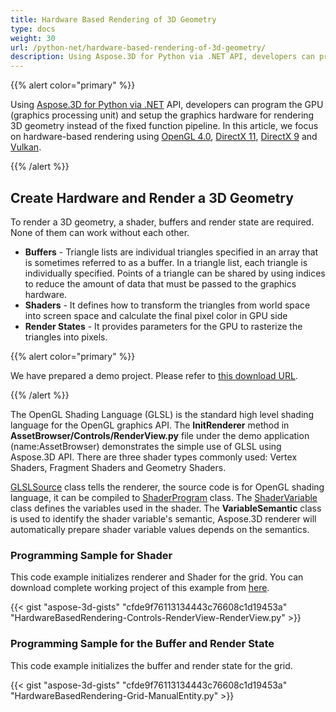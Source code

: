 ```yaml
---
title: Hardware Based Rendering of 3D Geometry
type: docs
weight: 30
url: /python-net/hardware-based-rendering-of-3d-geometry/
description: Using Aspose.3D for Python via .NET API, developers can program the GPU (graphics processing unit) and setup the graphics hardware for rendering 3D geometry instead of the fixed function pipeline. 
---
```


{{% alert color="primary" %}}

Using [Aspose.3D for Python via .NET](https://products.aspose.com/3d/python-net/) API, developers can program the GPU (graphics processing unit) and setup the graphics hardware for rendering 3D geometry instead of the fixed function pipeline. In this article, we focus on hardware-based rendering using [OpenGL 4.0](https://www.opengl.org/sdk/docs/man/html/glEnable.xhtml), [DirectX 11](https://msdn.microsoft.com/en-us/library/windows/desktop/hh404489\(v=vs.85\).aspx), [DirectX 9](https://msdn.microsoft.com/en-us/library/windows/desktop/bb147327\(v=vs.85\).aspx) and [Vulkan](https://www.khronos.org/registry/vulkan/specs/1.0/xhtml/vkspec.html#VkPipelineRasterizationStateCreateInfo).

{{% /alert %}}
## **Create Hardware and Render a 3D Geometry**
To render a 3D geometry, a shader, buffers and render state are required. None of them can work without each other.

- **Buffers** - Triangle lists are individual triangles specified in an array that is sometimes referred to as a buffer. In a triangle list, each triangle is individually specified. Points of a triangle can be shared by using indices to reduce the amount of data that must be passed to the graphics hardware.
- **Shaders** - It defines how to transform the triangles from world space into screen space and calculate the final pixel color in GPU side
- **Render States** - It provides parameters for the GPU to rasterize the triangles into pixels.

{{% alert color="primary" %}}

We have prepared a demo project. Please refer to [this download URL](https://github.com/aspose-3d/Aspose.3D-for-.NET/tree/master/HardwareBasedRendering).

{{% /alert %}}

The OpenGL Shading Language (GLSL) is the standard high level shading language for the OpenGL graphics API. The **InitRenderer** method in **AssetBrowser/Controls/RenderView.py** file under the demo application (name:AssetBrowser) demonstrates the simple use of GLSL using Aspose.3D API. There are three shader types commonly used: Vertex Shaders, Fragment Shaders and Geometry Shaders.

[GLSLSource](https://reference.aspose.com/3d/python-net/aspose.threed.render/glslsource) class tells the renderer, the source code is for OpenGL shading language, it can be compiled to [ShaderProgram](https://reference.aspose.com/3d/net/aspose.threed.render/shaderprogram) class. The [ShaderVariable](https://reference.aspose.com/3d/net/aspose.threed.render/shadervariable) class defines the variables used in the shader. The **VariableSemantic** class is used to identify the shader variable's semantic, Aspose.3D renderer will automatically prepare shader variable values depends on the semantics.
### **Programming Sample for Shader**
This code example initializes renderer and Shader for the grid. You can download complete working project of this example from [here](https://github.com/aspose-3d/Aspose.3D-for-.NET/tree/master/HardwareBasedRendering).

{{< gist "aspose-3d-gists" "cfde9f76113134443c76608c1d19453a" "HardwareBasedRendering-Controls-RenderView-RenderView.py" >}}
### **Programming Sample for the Buffer and Render State**
This code example initializes the buffer and render state for the grid.

{{< gist "aspose-3d-gists" "cfde9f76113134443c76608c1d19453a" "HardwareBasedRendering-Grid-ManualEntity.py" >}}
